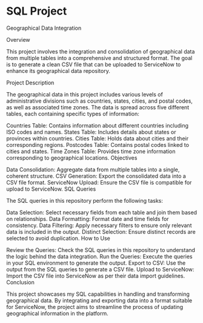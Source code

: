 # SQL Project

Geographical Data Integration

Overview

This project involves the integration and consolidation of geographical data from multiple tables into a comprehensive and structured format. The goal is to generate a clean CSV file that can be uploaded to ServiceNow to enhance its geographical data repository.

Project Description

The geographical data in this project includes various levels of administrative divisions such as countries, states, cities, and postal codes, as well as associated time zones. The data is spread across five different tables, each containing specific types of information:

Countries Table: Contains information about different countries including ISO codes and names.
States Table: Includes details about states or provinces within countries.
Cities Table: Holds data about cities and their corresponding regions.
Postcodes Table: Contains postal codes linked to cities and states.
Time Zones Table: Provides time zone information corresponding to geographical locations.
Objectives

Data Consolidation: Aggregate data from multiple tables into a single, coherent structure.
CSV Generation: Export the consolidated data into a CSV file format.
ServiceNow Upload: Ensure the CSV file is compatible for upload to ServiceNow.
SQL Queries

The SQL queries in this repository perform the following tasks:

Data Selection: Select necessary fields from each table and join them based on relationships.
Data Formatting: Format date and time fields for consistency.
Data Filtering: Apply necessary filters to ensure only relevant data is included in the output.
Distinct Selection: Ensure distinct records are selected to avoid duplication.
How to Use

Review the Queries: Check the SQL queries in this repository to understand the logic behind the data integration.
Run the Queries: Execute the queries in your SQL environment to generate the output.
Export to CSV: Use the output from the SQL queries to generate a CSV file.
Upload to ServiceNow: Import the CSV file into ServiceNow as per their data import guidelines.
Conclusion

This project showcases my SQL capabilities in handling and transforming geographical data. By integrating and exporting data into a format suitable for ServiceNow, the project aims to streamline the process of updating geographical information in the platform.
